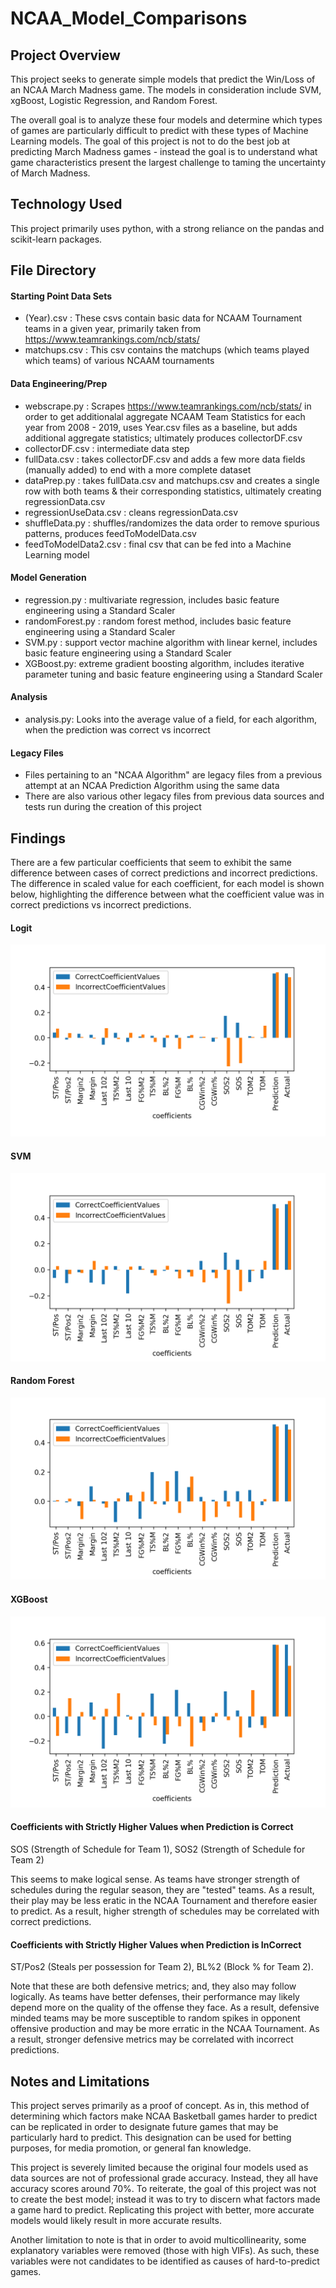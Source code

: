# NCAA_Model_Comparisons

## Project Overview
This project seeks to generate simple models that predict the Win/Loss of an NCAA March Madness game. The models in consideration include SVM, xgBoost, Logistic Regression, and Random Forest. 

The overall goal is to analyze these four models and determine which types of games are particularly difficult to predict with these types of Machine Learning models. The goal of this project is not to do the best job at predicting March Madness games - instead the goal is to understand what game characteristics present the largest challenge to taming the uncertainty of March Madness. 

## Technology Used 
This project primarily uses python, with a strong reliance on the pandas and scikit-learn packages. 

## File Directory
#### Starting Point Data Sets 
- (Year).csv : These csvs contain basic data for NCAAM Tournament teams in a given year, primarily taken from https://www.teamrankings.com/ncb/stats/
- matchups.csv : This csv contains the matchups (which teams played which teams) of various NCAAM tournaments

#### Data Engineering/Prep
- webscrape.py : Scrapes https://www.teamrankings.com/ncb/stats/ in order to get additionalal aggregate NCAAM Team Statistics for each year from 2008 - 2019, uses Year.csv files as a baseline, but adds additional aggregate statistics; ultimately produces collectorDF.csv
- collectorDF.csv : intermediate data step
- fullData.csv : takes collectorDF.csv and adds a few more data fields (manually added) to end with a more complete dataset
- dataPrep.py : takes fullData.csv and matchups.csv and creates a single row with both teams & their corresponding statistics, ultimately creating regressionData.csv 
- regressionUseData.csv : cleans regressionData.csv 
- shuffleData.py : shuffles/randomizes the data order to remove spurious patterns, produces feedToModelData.csv
- feedToModelData2.csv : final csv that can be fed into a Machine Learning model 

#### Model Generation
- regression.py : multivariate regression, includes basic feature engineering using a Standard Scaler
- randomForest.py : random forest method, includes basic feature engineering using a Standard Scaler
- SVM.py : support vector machine algorithm with linear kernel, includes basic feature engineering using a Standard Scaler 
- XGBoost.py: extreme gradient boosting algorithm, includes iterative parameter tuning and basic feature engineering using a Standard Scaler 

#### Analysis 
- analysis.py: Looks into the average value of a field, for each algorithm, when the prediction was correct vs incorrect

#### Legacy Files 
- Files pertaining to an "NCAA Algorithm" are legacy files from a previous attempt at an NCAA Prediction Algorithm using the same data 
- There are also various other legacy files from previous data sources and tests run during the creation of this project

## Findings
There are a few particular coefficients that seem to exhibit the same difference between cases of correct predictions and incorrect predictions. The difference in scaled value for each coefficient, for each model is shown below, highlighting the difference between what the coefficient value was in correct predictions vs incorrect predictions.

#### Logit 
![alt text](https://github.com/aks5bx/NCAA_Model_Comparisons/blob/Develop/LogitCoefficients.png?raw=true)

#### SVM 
![alt text](https://github.com/aks5bx/NCAA_Model_Comparisons/blob/Develop/SVMCoefficients.png?raw=true)

#### Random Forest 
![alt text](https://github.com/aks5bx/NCAA_Model_Comparisons/blob/Develop/randomForestCoefficients.png?raw=true)

#### XGBoost 
![alt text](https://github.com/aks5bx/NCAA_Model_Comparisons/blob/Develop/XGBoostCoefficients.png?raw=true)

#### Coefficients with Strictly Higher Values when Prediction is Correct 
SOS (Strength of Schedule for Team 1), SOS2 (Strength of Schedule for Team 2)

This seems to make logical sense. As teams have stronger strength of schedules during the regular season, they are "tested" teams. As a result, their play may be less eratic in the NCAA Tournament and therefore easier to predict. As a result, higher strength of schedules may be correlated with correct predictions. 


#### Coefficients with Strictly Higher Values when Prediction is InCorrect 
ST/Pos2 (Steals per possession for Team 2), BL%2 (Block % for Team 2). 

Note that these are both defensive metrics; and, they also may follow logically. As teams have better defenses, their performance may likely depend more on the quality of the offense they face. As a result, defensive minded teams may be more susceptible to random spikes in opponent offensive production and may be more erratic in the NCAA Tournament. As a result, stronger defensive metrics may be correlated with incorrect predictions. 

## Notes and Limitations 

This project serves primarily as a proof of concept. As in, this method of determining which factors make NCAA Basketball games harder to predict can be replicated in order to designate future games that may be particularly hard to predict. This designation can be used for betting purposes, for media promotion, or general fan knowledge. 

This project is severely limited because the original four models used as data sources are not of professional grade accuracy. Instead, they all have accuracy scores around 70%. To reiterate, the goal of this project was not to create the best model; instead it was to try to discern what factors made a game hard to predict. Replicating this project with better, more accurate models would likely result in more accurate results. 

Another limitation to note is that in order to avoid multicollinearity, some explanatory variables were removed (those with high VIFs). As such, these variables were not candidates to be identified as causes of hard-to-predict games. 

